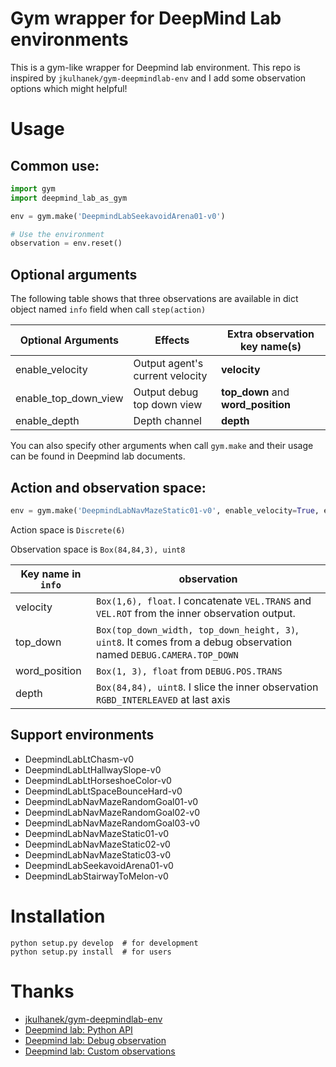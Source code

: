 # Gym wrapper for DeepMind Lab environments

This is a gym-like wrapper for Deepmind lab environment. This repo is inspired by `jkulhanek/gym-deepmindlab-env` and I add some observation options which might helpful!

# Usage

## Common use:
```python
import gym
import deepmind_lab_as_gym

env = gym.make('DeepmindLabSeekavoidArena01-v0')

# Use the environment
observation = env.reset()
```

## Optional arguments

The following table shows that three observations are available in dict object named `info` field when call `step(action)`

Optional Arguments|Effects|Extra observation key name(s)
-|-|-
enable_velocity|Output agent's current velocity|**velocity**
enable_top_down_view|Output debug top down view|**top_down** and **word_position**
enable_depth|Depth channel|**depth**

You can also specify other arguments when call `gym.make` and their usage can be found in Deepmind lab documents.
## Action and observation space:

```python
env = gym.make('DeepmindLabNavMazeStatic01-v0', enable_velocity=True, enable_top_down_view=True, enable_depth=True)
```
Action space is `Discrete(6)`

Observation space is `Box(84,84,3), uint8`

Key name in `info`|observation
-|-
velocity|`Box(1,6), float`. I concatenate `VEL.TRANS` and `VEL.ROT` from the inner observation output.
top_down|`Box(top_down_width, top_down_height, 3)`, `uint8`. It comes from a debug observation named `DEBUG.CAMERA.TOP_DOWN`
word_position|`Box(1, 3), float` from `DEBUG.POS.TRANS`
depth|`Box(84,84), uint8`. I slice the inner observation `RGBD_INTERLEAVED` at last axis


## Support environments

- DeepmindLabLtChasm-v0
- DeepmindLabLtHallwaySlope-v0
- DeepmindLabLtHorseshoeColor-v0
- DeepmindLabLtSpaceBounceHard-v0
- DeepmindLabNavMazeRandomGoal01-v0
- DeepmindLabNavMazeRandomGoal02-v0
- DeepmindLabNavMazeRandomGoal03-v0
- DeepmindLabNavMazeStatic01-v0
- DeepmindLabNavMazeStatic02-v0
- DeepmindLabNavMazeStatic03-v0
- DeepmindLabSeekavoidArena01-v0
- DeepmindLabStairwayToMelon-v0

# Installation

```shell script
python setup.py develop  # for development
python setup.py install  # for users
```

# Thanks

- [jkulhanek/gym-deepmindlab-env](https://github.com/jkulhanek/gym-deepmindlab-env)
- [Deepmind lab: Python API](https://github.com/deepmind/lab/blob/master/docs/users/python_api.md)
- [Deepmind lab: Debug observation](https://github.com/deepmind/lab/blob/master/docs/users/observations.md#debug-observations-player-only)
- [Deepmind lab: Custom observations](https://github.com/deepmind/lab/blob/master/docs/users/observations.md#custom-observations-player-only)